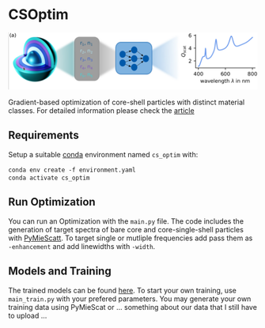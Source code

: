 # CSOptim

![CSOptim Figure 1](figures/test_sphere_model.png)

Gradient-based optimization of core-shell particles with distinct material classes. For detailed information please check the [article]()


## Requirements

Setup a suitable [conda](https://docs.conda.io/en/latest/) environment named `cs_optim` with:

```
conda env create -f environment.yaml
conda activate cs_optim
```

## Run Optimization

You can run an Optimization with the `main.py` file. The code includes the generation of target spectra of bare core and core-single-shell particles with [PyMieScatt](https://pymiescatt.readthedocs.io/en/latest/). To target single or mutliple frequencies add pass them as `-enhancement` and add linewidths with `-width`.

## Models and Training

The trained models can be found [here](models/saved_models/). To start your own training, use `main_train.py` with your prefered parameters. You may generate your own training data using PyMieScat or ... something about our data that I still have to upload ...

